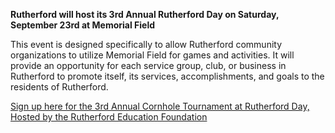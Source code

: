 **Rutherford will host its 3rd Annual Rutherford Day on Saturday, September 23rd at Memorial Field**

This event is designed specifically to allow Rutherford community organizations to utilize Memorial Field for games and activities. It will provide an opportunity for each service group, club, or business in Rutherford to promote itself, its services, accomplishments, and goals to the residents of Rutherford.

[Sign up here for the 3rd Annual Cornhole Tournament at Rutherford Day, Hosted by the Rutherford Education Foundation](https://www.rutherfordeducationfoundation.org/calender/2023/9/23/3rd-annual-cornhole-tournament)

